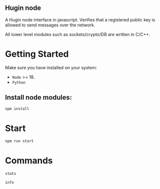## Hugin node

A Hugin node interface in javascript.
Verifies that a registered public key is allowed to send messages over the network.

All lower level modules such as sockets/crypto/DB are written in C/C++.


# Getting Started

Make sure you have installed on your system:

- `Node` >= 18.
- `Python`

## Install node modules:

```sh
npm install
```

# Start

```sh
npm run start
```

# Commands

```sh
stats
```

```sh
info
```


